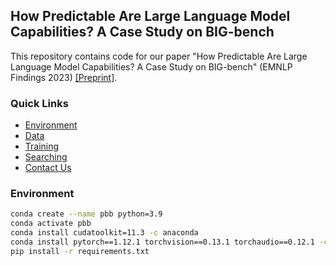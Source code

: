 ## How Predictable Are Large Language Model Capabilities? A Case Study on BIG-bench

This repository contains code for our paper "How Predictable Are Large Language Model Capabilities? A Case Study on BIG-bench" (EMNLP Findings 2023) [[Preprint]](https://arxiv.org/abs/2305.14947).

### Quick Links
- [Environment](#environment)
- [Data](#data)
- [Training](#training)
- [Searching](#searching) 
- [Contact Us](#contact-us)

### Environment
```bash
conda create --name pbb python=3.9
conda activate pbb
conda install cudatoolkit=11.3 -c anaconda
conda install pytorch==1.12.1 torchvision==0.13.1 torchaudio==0.12.1 -c pytorch
pip install -r requirements.txt
```
